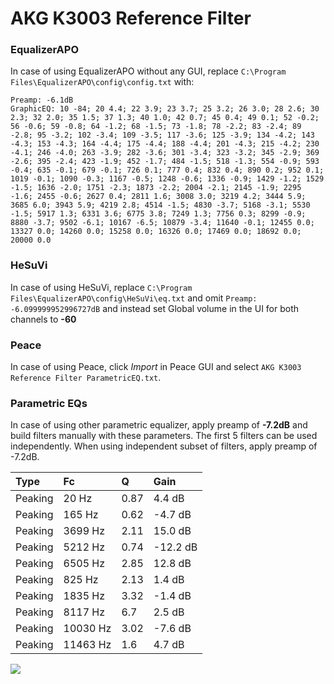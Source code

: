 # AKG K3003 Reference Filter

### EqualizerAPO
In case of using EqualizerAPO without any GUI, replace `C:\Program Files\EqualizerAPO\config\config.txt`
with:
```
Preamp: -6.1dB
GraphicEQ: 10 -84; 20 4.4; 22 3.9; 23 3.7; 25 3.2; 26 3.0; 28 2.6; 30 2.3; 32 2.0; 35 1.5; 37 1.3; 40 1.0; 42 0.7; 45 0.4; 49 0.1; 52 -0.2; 56 -0.6; 59 -0.8; 64 -1.2; 68 -1.5; 73 -1.8; 78 -2.2; 83 -2.4; 89 -2.8; 95 -3.2; 102 -3.4; 109 -3.5; 117 -3.6; 125 -3.9; 134 -4.2; 143 -4.3; 153 -4.3; 164 -4.4; 175 -4.4; 188 -4.4; 201 -4.3; 215 -4.2; 230 -4.1; 246 -4.0; 263 -3.9; 282 -3.6; 301 -3.4; 323 -3.2; 345 -2.9; 369 -2.6; 395 -2.4; 423 -1.9; 452 -1.7; 484 -1.5; 518 -1.3; 554 -0.9; 593 -0.4; 635 -0.1; 679 -0.1; 726 0.1; 777 0.4; 832 0.4; 890 0.2; 952 0.1; 1019 -0.1; 1090 -0.3; 1167 -0.5; 1248 -0.6; 1336 -0.9; 1429 -1.2; 1529 -1.5; 1636 -2.0; 1751 -2.3; 1873 -2.2; 2004 -2.1; 2145 -1.9; 2295 -1.6; 2455 -0.6; 2627 0.4; 2811 1.6; 3008 3.0; 3219 4.2; 3444 5.9; 3685 6.0; 3943 5.9; 4219 2.8; 4514 -1.5; 4830 -3.7; 5168 -3.1; 5530 -1.5; 5917 1.3; 6331 3.6; 6775 3.8; 7249 1.3; 7756 0.3; 8299 -0.9; 8880 -3.7; 9502 -6.1; 10167 -6.5; 10879 -3.4; 11640 -0.1; 12455 0.0; 13327 0.0; 14260 0.0; 15258 0.0; 16326 0.0; 17469 0.0; 18692 0.0; 20000 0.0
```

### HeSuVi
In case of using HeSuVi, replace `C:\Program Files\EqualizerAPO\config\HeSuVi\eq.txt` and omit `Preamp:
-6.099999952996727dB` and instead set Global volume in the UI for both channels to **-60**

### Peace
In case of using Peace, click *Import* in Peace GUI and select `AKG K3003 Reference Filter ParametricEQ.txt`.

### Parametric EQs
In case of using other parametric equalizer, apply preamp of **-7.2dB** and build filters manually
with these parameters. The first 5 filters can be used independently.
When using independent subset of filters, apply preamp of -7.2dB.

| Type    | Fc       |    Q | Gain     |
|:--------|:---------|:-----|:---------|
| Peaking | 20 Hz    | 0.87 | 4.4 dB   |
| Peaking | 165 Hz   | 0.62 | -4.7 dB  |
| Peaking | 3699 Hz  | 2.11 | 15.0 dB  |
| Peaking | 5212 Hz  | 0.74 | -12.2 dB |
| Peaking | 6505 Hz  | 2.85 | 12.8 dB  |
| Peaking | 825 Hz   | 2.13 | 1.4 dB   |
| Peaking | 1835 Hz  | 3.32 | -1.4 dB  |
| Peaking | 8117 Hz  | 6.7  | 2.5 dB   |
| Peaking | 10030 Hz | 3.02 | -7.6 dB  |
| Peaking | 11463 Hz | 1.6  | 4.7 dB   |

![](https://raw.githubusercontent.com/jaakkopasanen/AutoEq/master/results/innerfidelity/sbaf-serious/AKG%20K3003%20Reference%20Filter/AKG%20K3003%20Reference%20Filter.png)